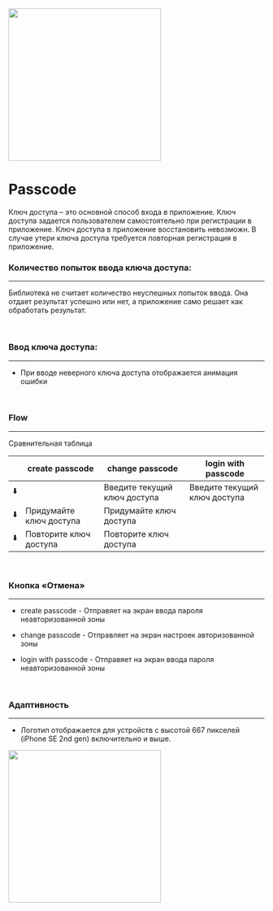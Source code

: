 
<img src="https://user-images.githubusercontent.com/47568606/152800515-7dc4c7a0-216a-4266-8831-071b82e31a39.png" height=300>

# Passcode

Ключ доступа – это основной способ входа в приложение. Ключ доступа задается пользователем самостоятельно при регистрации в приложение. Ключ доступа в приложение восстановить невозможн. В случае утери ключа доступа требуется повторная регистрация в приложение.

### Количество попыток ввода ключа доступа:
---

Библиотека не считает количество неуспешных попыток ввода. Она отдает результат успешно или нет, а приложение само решает как обработать результат.

<br>

### Ввод ключа доступа:
---

- При вводе неверного ключа доступа отображается анимация ошибки

<br>

### Flow
---

Сравнительная таблица

|    | create passcode           | change passcode               | login with passcode          |
| -  | -                         | -                             | -                            |
| ⬇️ |                           | Введите текущий ключ доступа  | Введите текущий ключ доступа |
| ⬇️ | Придумайте ключ доступа   | Придумайте ключ доступа       |                              |
| ⬇️ | Повторите ключ доступа    | Повторите ключ доступа        |                              |

<br>

### Кнопка «Отмена»
---

- create passcode - Отправяет на экран ввода пароля неавторизованной зоны

- change passcode - Отправляет на экран настроек авторизованной зоны

- login with passcode  - Отправяет на экран ввода пароля неавторизованной зоны  

<br>

### Адаптивность
---

- Логотип отображается для устройств с высотой 667 пикселей (iPhone SE 2nd gen) включительно и выше.

<img src="https://user-images.githubusercontent.com/47568606/152801416-6891c300-46a4-4716-af3b-859be1465be3.png" height=300>
